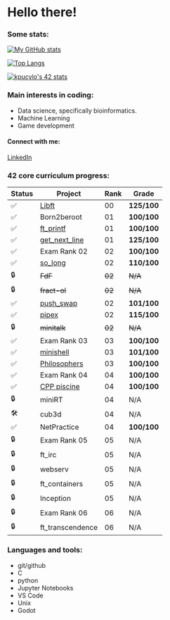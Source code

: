 # **Hello there!**

### **Some stats:**
[![My GitHub stats](https://github-readme-stats.vercel.app/api?username=kacperpucylo&theme=dark)](https://github.com/anuraghazra/github-readme-stats)

[![Top Langs](https://github-readme-stats.vercel.app/api/top-langs/?username=kacperpucylo&layout=compact&theme=dark)](https://github.com/anuraghazra/github-readme-stats)

[![kpucylo's 42 stats](https://badge42.vercel.app/api/v2/cl20pju7b001109jo2af3vfm8/stats?cursusId=21&coalitionId=149)](https://github.com/JaeSeoKim/badge42)

### **Main interests in coding:**
* Data science, specifically bioinformatics.
* Machine Learning
* Game development

#### **Connect with me:**
[LinkedIn](https://www.linkedin.com/in/kacper-pucylo-97b2b2230/)

### **42 core curriculum progress:**
Status | Project | Rank | Grade
------ | ------- | ---- | -----
:white_check_mark: | [Libft](https://github.com/kacperpucylo/libft) | 00 |**125/100**
:white_check_mark: | Born2beroot | 01 | **100/100**
:white_check_mark: | [ft_printf](https://github.com/kacperpucylo/ft_printf) | 01 | **100/100**
:white_check_mark: | [get_next_line](https://github.com/kacperpucylo/get_next_line) | 01 | **125/100**
:white_check_mark: | Exam Rank 02 | 02 | **100/100**
:white_check_mark: | [so_long](https://github.com/kacperpucylo/so_long) | 02 | **110/100**
:lock: | ~~FdF~~ | ~~02~~ | ~~N/A~~
:lock: | ~~fract-ol~~ | ~~02~~ | ~~N/A~~
:white_check_mark: | [push_swap](https://github.com/kacperpucylo/push_swap) | 02 | **101/100**
✅ | [pipex](https://github.com/kacperpucylo/pipex) | 02 | **115/100**
:lock: | ~~minitalk~~ | ~~02~~ | ~~N/A~~
✅ | Exam Rank 03 | 03 | **100/100**
✅ | [minishell](https://github.com/kacperpucylo/minishell) | 03 | **101/100**
✅ | [Philosophers](https://github.com/kacperpucylo/philosophers/tree/master/philo) | 03 | **100/100**
✅ | Exam Rank 04 | 04 | **100/100**
✅ | [CPP piscine](https://github.com/kacperpucylo/cpp) | 04 | **100/100**
:lock: | miniRT | 04 | N/A
🛠️ | cub3d | 04 | N/A
✅ | NetPractice | 04 | **100/100**
:lock: | Exam Rank 05 | 05 | N/A
:lock: | ft_irc | 05 | N/A
:lock: | webserv | 05 | N/A
:lock: | ft_containers | 05 | N/A
:lock: | Inception | 05 | N/A
:lock: | Exam Rank 06 | 06 | N/A
:lock: | ft_transcendence | 06 | N/A

### **Languages and tools:**
* git/github
* C
* python
* Jupyter Notebooks
* VS Code
* Unix
* Godot
